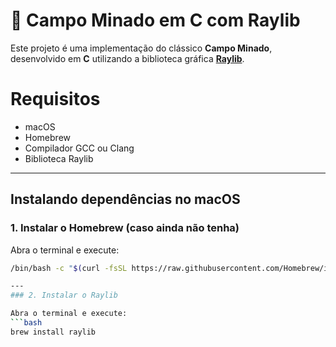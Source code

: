 # 🧨 Campo Minado em C com Raylib
Este projeto é uma implementação do clássico **Campo Minado**, desenvolvido em **C** utilizando a biblioteca gráfica **[Raylib](https://www.raylib.com/)**.

# Requisitos
- macOS  
- Homebrew  
- Compilador GCC ou Clang  
- Biblioteca Raylib  

---

## Instalando dependências no macOS

### 1. Instalar o Homebrew (caso ainda não tenha)

Abra o terminal e execute:

```bash
/bin/bash -c "$(curl -fsSL https://raw.githubusercontent.com/Homebrew/install/HEAD/install.sh)"

---
### 2. Instalar o Raylib

Abra o terminal e execute:
```bash
brew install raylib
